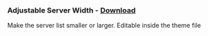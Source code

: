 ### Adjustable Server Width - [Download](https://betterdiscord.net/ghdl?id=3116)
Make the server list smaller or larger. Editable inside the theme file